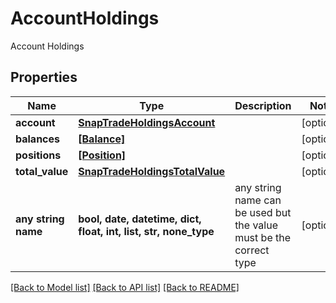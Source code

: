 # AccountHoldings

Account Holdings

## Properties
Name | Type | Description | Notes
------------ | ------------- | ------------- | -------------
**account** | [**SnapTradeHoldingsAccount**](SnapTradeHoldingsAccount.md) |  | [optional] 
**balances** | [**[Balance]**](Balance.md) |  | [optional] 
**positions** | [**[Position]**](Position.md) |  | [optional] 
**total_value** | [**SnapTradeHoldingsTotalValue**](SnapTradeHoldingsTotalValue.md) |  | [optional] 
**any string name** | **bool, date, datetime, dict, float, int, list, str, none_type** | any string name can be used but the value must be the correct type | [optional]

[[Back to Model list]](../README.md#documentation-for-models) [[Back to API list]](../README.md#documentation-for-api-endpoints) [[Back to README]](../README.md)


